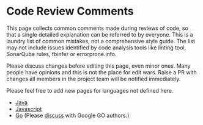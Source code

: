 # Code Review Comments
This page collects common comments made during reviews of code, so that a single detailed explanation can be referred to by everyone. 
This is a laundry list of common mistakes, not a comprehensive style guide. The list may not include issues identified by code analysis tools like linting tool, SonarQube rules, fbinfer or errorprone.info.

Please discuss changes before editing this page, even minor ones. Many people have opinions and this is not the place for edit wars.
Raise a PR with changes all members in the project team will be notified immediately.

Please feel free to add new pages for languages not defined here.

* [Java](./docs/Java.md)
* [Javascript](./docs/JavaScript.md)
* [Go](https://github.com/golang/go/wiki/CodeReviewComments) (Please [discuss](https://golang.org/issue/new?title=wiki%3A+CodeReviewComments+change&body=&labels=Documentation) with Google GO authors.)
